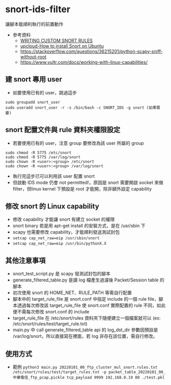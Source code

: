 # snort-ids-filter
讓腳本能順利執行的前置動作
- 參考資料
	- [WRITING CUSTOM SNORT RULES](https://alparslanakyildiz.medium.com/writing-custom-snort-rules-e9abe10932e1)
	- [upcloud-How to install Snort on Ubuntu](https://upcloud.com/resources/tutorials/install-snort-ubuntu)
	- https://stackoverflow.com/questions/36215201/python-scapy-sniff-without-root
	- https://www.vultr.com/docs/working-with-linux-capabilities/

## 建 snort 專用 user
- 如要使用已有的 user，跳過這步
```
sudo groupadd snort_user
sudo useradd snort_user -r -s /bin/bash -c SNORT_IDS -g snort (如果需要)
```

## snort 配置文件與 rule 資料夾權限設定
- 若要使用已有的 user，注意 group 要修改為該 user 所屬的 group
```
sudo chmod -R 5775 /etc/snort
sudo chmod -R 5775 /var/log/snort
sudo chown -R <user>:<group> /etc/snort
sudo chown -R <user>:<group> /var/log/snort
```
- 執行完這步已可以利用該 user 配置 snort
- 但啟動 IDS mode 仍會 not permitted!，原因是 snort 需要開啟 socket 來做 filter，但linux kernel 下預設是 root 才能開，除非額外設定 capability

## 修改 snort 的 Linux capability
- 修改 capability 才能讓 snort 有建立 socket 的權限
- snort binary 若是用 apt-get install 的安裝方式，是在 /usr/sbin 下
- scapy 也需要修改 capability，才能順利發送測試封包
- `setcap cap_net_raw=eip /usr/sbin/snort`
- `setcap cap_net_raw=eip /usr/bin/pythonX.X`

## 其他注意事項
- snort_test_script.py 是 scapy 發測試封包的腳本
- generate_filtered_table.py 是讀 log 檔產生過濾後 Packet/Session table 的腳本
- 初次使用 snort 的 HOME_NET、RULE_PATH 等需自行配置
- 腳本中的 target_rule_file 是 snort.conf 中指定 include 的一個 rule file，腳本透過每次修改該 target_rule_file 使 snort.conf 實際配置的 rule 不同，如此便不需每次修改 snort.conf 的 include
- target_rule_file 在 /etc/snort/rules 資料夾下隨便建立一個檔案就可以 (ex: /etc/snort/rules/test/target_rule.txt)
- main.py 中 call generate_filtered_table api 的 log_dst_dir 參數因預設是 /var/log/snort，所以直接寫在裡面，若 log 非存在該位置，需自行修改。

## 使用方式
- 範例
```python3 main.py 20220101_00_ftp_cluster_mul_snort.rules.txt /etc/snort/rules/test/target_rules.txt -p packet_table_20220101_00_中華電信_ftp_pcap.pickle tcp_payload 9999 192.168.0.19 80 ./test.pkl```